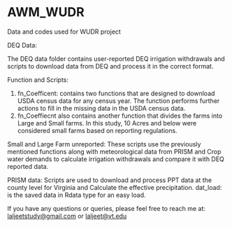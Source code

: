 # AWM_WUDR
Data and codes used for WUDR project

DEQ Data:

The DEQ data folder contains user-reported DEQ irrigation withdrawals and scripts to download data from DEQ and process it in the correct format.

Function and Scripts:
1. fn_Coefficent: contains two functions that are designed to download USDA census data for any census year. The function performs further actions to fill in the missing data in the USDA census data. 
2. fn_Coeffiecnt also contains another function that divides the farms into Large and Small farms. In this study, 10 Acres and below were considered small farms based on reporting regulations. 

Small and Large Farm unreported: These scripts use the previously mentioned functions along with meteorological data from PRISM and Crop water demands to calculate irrigation withdrawals and compare it with DEQ reported data.

PRISM data: Scripts are used to download and process PPT data at the county level for Virginia and Calculate the effective precipitation.
dat_load: is the saved data in Rdata type for an easy load.

If you have any questions or  queries, please feel free to reach me at:  
laljeetstudy@gmail.com or 
laljeet@vt.edu

